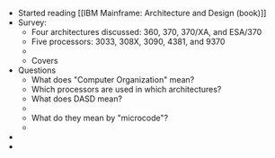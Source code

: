 - Started reading [[IBM Mainframe: Architecture and Design (book)]]
- Survey:
	- Four architectures discussed: 360, 370, 370/XA, and ESA/370
	- Five processors: 3033, 308X, 3090, 4381, and 9370
	-
	- Covers
- Questions
	- What does "Computer Organization" mean?
	- Which processors are used in which architectures?
	- What does DASD mean?
	-
	- What do they mean by "microcode"?
	-
-
-